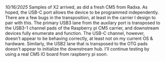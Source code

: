 *10/16/2025*
Samples of X2 arrived, as did a fresh CM5 from Radxa.
As hoped, the USB-C port allows the device to be programmed independently.
There are a few bugs in the transposition, at least in the carrier I design to pair with this.
The primary USB3 lane from the auxilary port is transposed to the USB3-1 channel pads of the Raspberry pi CM5 carrier, and downstream devices fully enumerate and function.
The USB-C channel, however, doesn't appear to be behaving correctly, at least not on my current OS & hardware.
Similarly, the USB2 lane that is transposed to the OTG pads doesn't appear to initialize the downstream hub.
I'll continue testing by using a real CM5 IO board from raspberry pi soon.
